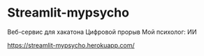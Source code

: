 # Streamlit-mypsycho
Веб-сервис для хакатона Цифровой прорыв Мой психолог: ИИ

https://streamlit-mypsycho.herokuapp.com/
